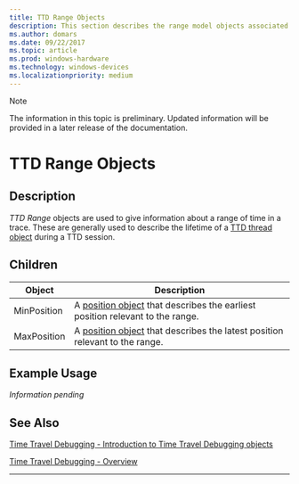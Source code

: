 ```yaml
---
title: TTD Range Objects
description: This section describes the range model objects associated with time travel debugging.
ms.author: domars
ms.date: 09/22/2017
ms.topic: article
ms.prod: windows-hardware
ms.technology: windows-devices
ms.localizationpriority: medium
---
```


> [!NOTE]
> The information in this topic is preliminary. Updated information will be provided in a later release of the documentation. 
>

# TTD Range Objects
## Description
*TTD Range* objects are used to give information about a range of time in a trace. These are generally used to describe the lifetime of a [TTD thread object](time-travel-debugging-thread-objects.md) during a TTD session.

## Children
| Object | Description |
| --- | --- |
| MinPosition | A [position object](time-travel-debugging-position-objects.md) that describes the earliest position relevant to the range. |
| MaxPosition | A [position object](time-travel-debugging-position-objects.md) that describes the latest position relevant to the range. |


## Example Usage

*Information pending*



## See Also

[Time Travel Debugging - Introduction to Time Travel Debugging objects](time-travel-debugging-object-model.md)

[Time Travel Debugging - Overview](time-travel-debugging-overview.md)

---


